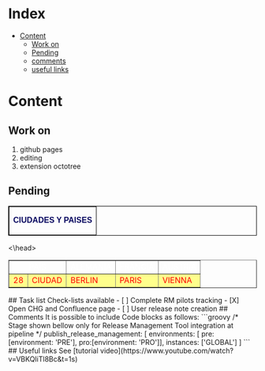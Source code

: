 # Index
* [Content](#Content)
  * [Work on](#Work-on)
  * [Pending](#Pending)
  * [comments](#comments)
  * [useful links](#useful-links)

# Content
## Work on
  1. github pages
  2. editing 
  3. extension octotree
## Pending
<head>
<TABLE align='center' border-collapse='collapse' bordercolor='black' cellpadding='2' cellspacing='0' BORDER='1px solid #000'><TR><TD align='center'><p style='font-size: medium; font-weight: bold; color: #0B0B61; font-family:Arial'><b>CIUDADES Y PAISES</b></p></TD></TR></TABLE><title>CIUDADES Y PAISES</title>
<\head>
<tr bgcolor='#CC0000'>
<enter><table border='1'>
<td colspan='2'><span style='color:#FFFFFF'><center>PAIS</center></span></td>
<td><span style='color:#FFFFFF'><center>ALEMANIA</center></span></td>
<td><span style='color:#FFFFFF'><center>FRANCIA</center></span></td>
<td><span style='color:#FFFFFF'><center>AUSTRIA</center></span></td>
</tr>
<tr bgcolor='#FEFE8C'>
<td rowspan='1'><span style='color:#ff0000'>28</span></td><td><span style='color:#ff0000'>CIUDAD</span></td>
<td><span style='color:#ff0000'>BERLIN</span></td>
<td><span style='color:#ff0000'>PARIS</span></td>
<td><span style='color:#ff0000'>VIENNA</span></td>
</tr>
</table></center>
## Task list
Check-lists available
- [ ] Complete RM pilots tracking
- [X] Open CHG and Confluence page
- [ ] User release note creation
## Comments
It is possible to include Code blocks as follows:
```groovy
/* Stage shown bellow only for Release Management Tool integration at pipeline */
    publish_release_management: [
        environments: [
            pre:[environment: 'PRE'],
            pro:[environment: 'PRO']],
        instances: ['GLOBAL']
    ]
```
## Useful links
See [tutorial video](https://www.youtube.com/watch?v=VBKQIiTl8Bc&t=1s)

